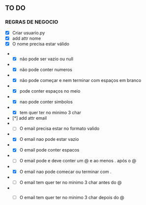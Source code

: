 ## TO DO

### REGRAS DE NEGOCIO
- [X] Criar usuario.py
- [X] add attr nome
- [X] O nome precisa estar válido
- - [X] não pode ser vazio ou  null
- - [X] não pode conter numeros
- - [X] não pode começar e nem terminar com espaços em branco
- - [X] pode conter espaços no meio
- - [X] nao pode conter simbolos
- - [X] tem quer ter no minimo 3 char
- [*] add attr email
- - [ ] O email precisa estar no formato valido
- - [X] O email nao pode estar vazio
- - [X] O email pode conter espacos
- - [ ] O email pode e deve conter um @ e ao menos . após o @
- - [X] O email nao pode comecar ou terminar com .
- - [ ] O email tem quer ter no minimo 3 char antes do @
- - [ ] O email tem quer ter no minimo 3 char depois do @

